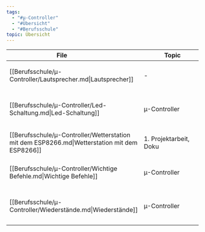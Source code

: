 ```yaml
---
tags:
  - "#µ-Controller"
  - "#Übersicht"
  - "#Berufsschule"
topic: Übersicht
---
```

| <div style="width:275px;">File</div>                                                          | <div style='width:150px;'>Topic<div> | <div style='width:200px;'>Tags<div>                                           |
| --------------------------------------------------------------------------------------------- | ------------------------------------ | ----------------------------------------------------------------------------- |
| [[Berufsschule/µ-Controller/Lautsprecher.md\|Lautsprecher]]                                   | \-                                   | <ul><li>#µ-Controller</li><li>#Berufsschule</li></ul>                         |
| [[Berufsschule/µ-Controller/Led-Schaltung.md\|Led-Schaltung]]                                 | µ-Controller                         | <ul><li>#Berufsschule</li><li>#µ-Controller</li><li>#Elektrotechnik</li></ul> |
| [[Berufsschule/µ-Controller/Wetterstation mit dem ESP8266.md\|Wetterstation mit dem ESP8266]] | 1. Projektarbeit, Doku               | <ul><li>#µ-Controller</li><li>#Berufsschule</li></ul>                         |
| [[Berufsschule/µ-Controller/Wichtige Befehle.md\|Wichtige Befehle]]                           | µ-Controller                         | <ul><li>#Berufsschule</li><li>#µ-Controller</li></ul>                         |
| [[Berufsschule/µ-Controller/Wiederstände.md\|Wiederstände]]                                   | µ-Controller                         | <ul><li>#Berufsschule</li><li>#µ-Controller</li><li>#Elektrotechnik</li></ul> |
